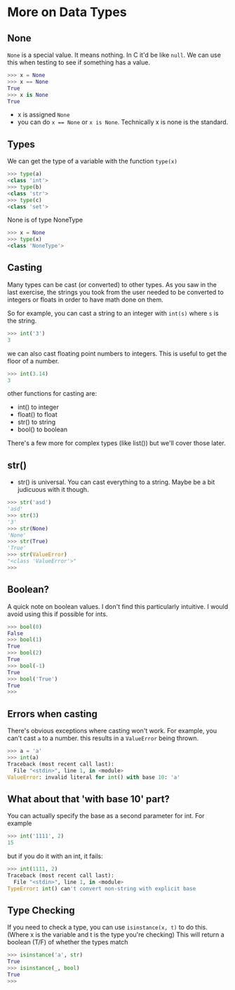 # More on Data Types

## None
`None` is a special value. It means nothing.  In C it'd be like `null`.  We can use this when testing to see if something has a value.

```python
>>> x = None
>>> x == None
True
>>> x is None
True
```
- x is assigned `None`
- you can do `x == None` or `x is None`.  Technically x is none is the standard.

## Types
We can get the type of a variable with the function `type(x)`

```python
>>> type(a)
<class 'int'>
>>> type(b)
<class 'str'>
>>> type(c)
<class 'set'>
```

None is of type NoneType

```python
>>> x = None
>>> type(x)
<class 'NoneType'>
```

## Casting
Many types can be cast (or converted) to other types.  As you saw in the last exercise, the strings you took from the user needed to be converted to integers or floats in order to have math done on them.

So for example, you can cast a string to an integer with `int(s)` where `s` is the string.

```python
>>> int('3')
3
```
we can also cast floating point numbers to integers.  This is useful to get the floor of a number.

```python
>>> int(3.14)
3
```

other functions for casting are:
- int() to integer
- float() to float
- str() to string
- bool() to boolean

There's a few more for complex types (like list()) but we'll cover those later.

## str()
- str() is universal.  You can cast everything to a string.  Maybe be a bit judicuous with it though.

```python
>>> str('asd')
'asd'
>>> str(3)
'3'
>>> str(None)
'None'
>>> str(True)
'True'
>>> str(ValueError)
"<class 'ValueError'>"
>>> 
```


## Boolean?
A quick note on boolean values.  I don't find this particularly intuitive.  I would avoid using this if possible for ints.

```python
>>> bool(0)
False
>>> bool(1)
True
>>> bool(2)
True
>>> bool(-1)
True
>>> bool('True')
True
>>> 
```

## Errors when casting
There's obvious exceptions where casting won't work.  For example, you can't cast `a` to a number.  this results in a `ValueError` being thrown.

```python
>>> a = 'a'
>>> int(a)
Traceback (most recent call last):
  File "<stdin>", line 1, in <module>
ValueError: invalid literal for int() with base 10: 'a'
```

## What about that 'with base 10' part?
You can actually specify the base as a second parameter for int.  For example

```python
>>> int('1111', 2)
15
```

but if you do it with an int, it fails:

```python
>>> int(1111, 2)
Traceback (most recent call last):
  File "<stdin>", line 1, in <module>
TypeError: int() can't convert non-string with explicit base
```

## Type Checking
If you need to check a type, you can use `isinstance(x, t)` to do this.  (Where x is the variable and t is the type you're checking) This will return a boolean (T/F) of whether the types match

```python
>>> isinstance('a', str)
True
>>> isinstance(_, bool)
True
>>> 
```

